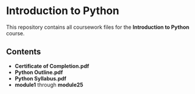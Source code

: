 # Introduction to Python

This repository contains all coursework files for the **Introduction to Python** course. 

## Contents

* **Certificate of Completion.pdf**
* **Python Outline.pdf**
* **Python Syllabus.pdf**
* **module1** through **module25** 
